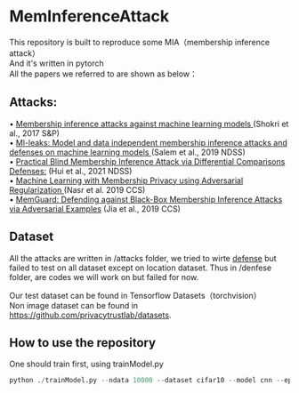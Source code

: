# MemInferenceAttack

This repository is built to reproduce some MIA（membership inference attack）<br>
And it's written in pytorch<br>
All the papers we referred to are shown as below：<br>

## Attacks: <br>
•	[Membership inference attacks against machine learning models ](https://ieeexplore.ieee.org/stamp/stamp.jsp?arnumber=7958568)(Shokri et al., 2017 S&P)<br>
•	[Ml-leaks: Model and data independent membership inference attacks and defenses on machine learning models ](https://www.ndss-symposium.org/wp-content/uploads/2019/02/ndss2019_03A-1_Salem_paper.pdf) (Salem et al., 2019 NDSS)<br>
•	[Practical Blind Membership Inference Attack via Differential Comparisons  
Defenses:](https://arxiv.org/abs/2101.01341) (Hui et al., 2021 NDSS)<br> 
•	[Machine Learning with Membership Privacy using Adversarial Regularization ](https://dl.acm.org/doi/pdf/10.1145/3243734.3243855)  (Nasr et al. 2019 CCS)<br>
•	[MemGuard: Defending against Black-Box Membership Inference Attacks via Adversarial Examples](https://arxiv.org/abs/1909.10594) (Jia et al., 2019 CCS)

## Dataset
All the attacks are written in /attacks folder, we tried to wirte [defense](https://arxiv.org/abs/1909.10594) but failed to test on all dataset except on location dataset. Thus in /denfese folder, are codes we will work on but failed for now.


Our test dataset can be found in Tensorflow Datasets（torchvision）<br>
Non image dataset can be found in https://github.com/privacytrustlab/datasets.


## How to use the repository
One should train first, using trainModel.py

```python
python ./trainModel.py --ndata 10000 --dataset cifar10 --model cnn --epoch 50 --batch_size 128 --lr 1e-3 
```
